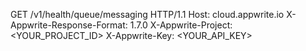 GET /v1/health/queue/messaging HTTP/1.1
Host: cloud.appwrite.io
X-Appwrite-Response-Format: 1.7.0
X-Appwrite-Project: <YOUR_PROJECT_ID>
X-Appwrite-Key: <YOUR_API_KEY>
